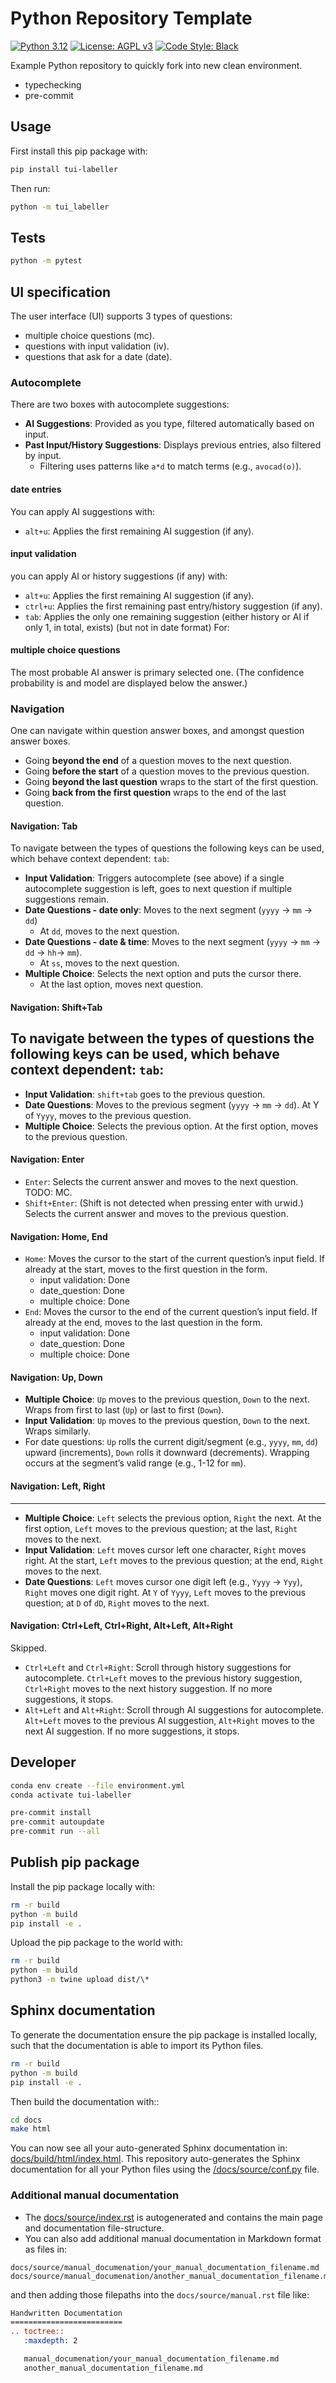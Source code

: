 # Python Repository Template

[![Python 3.12][python_badge]](https://www.python.org/downloads/release/python-3120/)
[![License: AGPL v3][agpl3_badge]](https://www.gnu.org/licenses/agpl-3.0)
[![Code Style: Black][black_badge]](https://github.com/ambv/black)

Example Python repository to quickly fork into new clean environment.

- typechecking
- pre-commit

## Usage

First install this pip package with:

```bash
pip install tui-labeller
```

Then run:

```sh
python -m tui_labeller
```

## Tests

```sh
python -m pytest
```

## UI specification

The user interface (UI) supports 3 types of questions:

- multiple choice questions (mc).
- questions with input validation (iv).
- questions that ask for a date (date).

### Autocomplete

There are two boxes with autocomplete suggestions:

- **AI Suggestions**: Provided as you type, filtered automatically based on input.
- **Past Input/History Suggestions**: Displays previous entries, also filtered by input.
  - Filtering uses patterns like `a*d` to match terms (e.g., `avocad(o)`).

#### date entries

You can apply AI suggestions with:

- `alt+u`: Applies the first remaining AI suggestion (if any).

#### input validation

you can apply AI or history suggestions (if any) with:

- `alt+u`: Applies the first remaining AI suggestion (if any).
- `ctrl+u`: Applies the first remaining past entry/history suggestion (if any).
- `tab`: Applies the only one remaining suggestion (either history or AI if only 1, in total, exists) (but not in date format) For:

#### multiple choice questions

The most probable AI answer is primary selected one. (The confidence probability is and model are displayed below the answer.)

### Navigation

One can navigate within question answer boxes, and amongst question answer boxes.

- Going **beyond the end** of a question moves to the next question.
- Going **before the start** of a question moves to the previous question.
- Going **beyond the last question** wraps to the start of the first question.
- Going **back from the first question** wraps to the end of the last question.

#### Navigation: Tab

To navigate between the types of questions the following keys can be used, which behave context dependent:
`tab`:

- **Input Validation**: Triggers autocomplete (see above) if a single autocomplete suggestion is left, goes to next question if multiple suggestions remain.
- **Date Questions - date only**: Moves to the next segment (`yyyy` → `mm` → `dd`)
  - At `dd`, moves to the next question.
- **Date Questions - date & time**: Moves to the next segment (`yyyy` → `mm` → `dd` → `hh`→ `mm`).
  - At `ss`, moves to the next question.
- **Multiple Choice**: Selects the next option and puts the cursor there.
  - At the last option, moves next question.

#### Navigation: Shift+Tab

## To navigate between the types of questions the following keys can be used, which behave context dependent: `tab`:

- **Input Validation**: `shift+tab` goes to the previous question.
- **Date Questions**: Moves to the previous segment (`yyyy` → `mm` → `dd`). At Y of `Yyyy`, moves to the previous question.
- **Multiple Choice**: Selects the previous option. At the first option, moves to the previous question.

#### Navigation: Enter

- `Enter`: Selects the current answer and moves to the next question. TODO: MC.
- `Shift+Enter`: (Shift is not detected when pressing enter with urwid.) Selects the current answer and moves to the previous question.

#### Navigation: Home, End

- `Home`: Moves the cursor to the start of the current question’s input field. If already at the start, moves to the first question in the form.
  - input validation: Done
  - date_question: Done
  - multiple choice: Done
- `End`: Moves the cursor to the end of the current question’s input field. If already at the end, moves to the last question in the form.
  - input validation: Done
  - date_question: Done
  - multiple choice: Done

#### Navigation: Up, Down

- **Multiple Choice**: `Up` moves to the previous question, `Down` to the next. Wraps from first to last (`Up`) or last to first (`Down`).
- **Input Validation**: `Up` moves to the previous question, `Down` to the next. Wraps similarly.
- For date questions: `Up` rolls the current digit/segment (e.g., `yyyy`, `mm`, `dd`) upward (increments), `Down` rolls it downward (decrements). Wrapping occurs at the segment’s valid range (e.g., 1-12 for `mm`).

#### Navigation: Left, Right

______________________________________________________________________

- **Multiple Choice**: `Left` selects the previous option, `Right` the next. At the first option, `Left` moves to the previous question; at the last, `Right` moves to the next.
- **Input Validation**: `Left` moves cursor left one character, `Right` moves right. At the start, `Left` moves to the previous question; at the end, `Right` moves to the next.
- **Date Questions**: `Left` moves cursor one digit left (e.g., `Yyyy` → `Yyy`), `Right` moves one digit right. At `Y` of `Yyyy`, `Left` moves to the previous question; at `D` of `dD`, `Right` moves to the next.

#### Navigation: Ctrl+Left, Ctrl+Right, Alt+Left, Alt+Right

Skipped.

- `Ctrl+Left` and `Ctrl+Right`: Scroll through history suggestions for autocomplete. `Ctrl+Left` moves to the previous history suggestion, `Ctrl+Right` moves to the next history suggestion. If no more suggestions, it stops.
- `Alt+Left` and `Alt+Right`: Scroll through AI suggestions for autocomplete. `Alt+Left` moves to the previous AI suggestion, `Alt+Right` moves to the next AI suggestion. If no more suggestions, it stops.

## Developer

```bash
conda env create --file environment.yml
conda activate tui-labeller

pre-commit install
pre-commit autoupdate
pre-commit run --all
```

## Publish pip package

Install the pip package locally with:

```bash
rm -r build
python -m build
pip install -e .
```

Upload the pip package to the world with:

```bash
rm -r build
python -m build
python3 -m twine upload dist/\*
```

## Sphinx documentation

To generate the documentation ensure the pip package is installed locally, such
that the documentation is able to import its Python files.

```bash
rm -r build
python -m build
pip install -e .
```

Then build the documentation with::

```sh
cd docs
make html
```

You can now see all your auto-generated Sphinx documentation in:
[docs/build/html/index.html](docs/build/html/index.html). This repository
auto-generates the Sphinx documentation for all your Python files using the
[/docs/source/conf.py](/docs/source/conf.py) file.

### Additional manual documentation

- The [docs/source/index.rst](docs/source/index.rst) is autogenerated and
  contains the main page and documentation file-structure.
- You can also add additional manual documentation in Markdown format as files in:

```
docs/source/manual_documenation/your_manual_documentation_filename.md
docs/source/manual_documenation/another_manual_documentation_filename.md
```

and then adding those filepaths into the `docs/source/manual.rst` file like:

```rst
Handwritten Documentation
=========================
.. toctree::
   :maxdepth: 2

   manual_documenation/your_manual_documentation_filename.md
   another_manual_documentation_filename.md
```

<!-- Un-wrapped URL's below (Mostly for Badges) -->

[agpl3_badge]: https://img.shields.io/badge/License-AGPL_v3-blue.svg
[black_badge]: https://img.shields.io/badge/code%20style-black-000000.svg
[python_badge]: https://img.shields.io/badge/python-3.6-blue.svg
